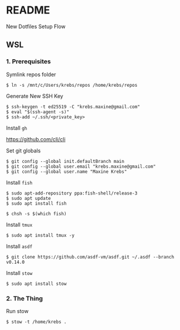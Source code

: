 # README

New Dotfiles Setup Flow

## WSL

### 1. Prerequisites

Symlink repos folder 

`$ ln -s /mnt/c/Users/krebs/repos /home/krebs/repos`

Generate New SSH Key 

```
$ ssh-keygen -t ed25519 -C "krebs.maxine@gmail.com"
$ eval "$(ssh-agent -s)"
$ ssh-add ~/.ssh/<private_key>
```

Install `gh`

https://github.com/cli/cli

Set git globals

```
$ git config --global init.defaultBranch main
$ git config --global user.email "krebs.maxine@gmail.com"
$ git config --global user.name "Maxine Krebs"
```

Install `fish`

```
$ sudo apt-add-repository ppa:fish-shell/release-3
$ sudo apt update
$ sudo apt install fish

$ chsh -s $(which fish)
```

Install `tmux`

`$ sudo apt install tmux -y`

Install `asdf`

```
$ git clone https://github.com/asdf-vm/asdf.git ~/.asdf --branch v0.14.0
```

Install `stow`

`$ sudo apt install stow`

### 2. The Thing

Run stow

`$ stow -t /home/krebs .`